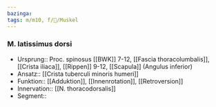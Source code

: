 ```yaml
---
bazinga: 
tags: m/m10, f/🦴/Muskel
---
```

### M. latissimus dorsi
- Ursprung:: Proc. spinosus [[BWK]] 7-12, [[Fascia thoracolumbalis]], [[Crista iliaca]], [[Rippen]] 9-12, [[Scapula]] (Angulus inferior)
- Ansatz:: [[Crista tuberculi minoris humeri]]
- Funktion:: [[Adduktion]], [[Innenrotation]], [[Retroversion]]
- Innervation:: [[N. thoracodorsalis]]
- Segment:: 